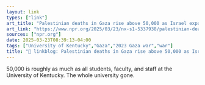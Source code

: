 ```yaml
---
layout: link
types: ["link"]
art_title: "Palestinian deaths in Gaza rise above 50,000 as Israel expands its military campaign"
art_link: "https://www.npr.org/2025/03/23/nx-s1-5337938/palestinian-deaths-gaza-israel"
sources: ["npr.org"]
date: 2025-03-23T08:39:13-04:00
tags: ["University of Kentucky","Gaza","2023 Gaza war","war"]
title: "🔗 linkblog: Palestinian deaths in Gaza rise above 50,000 as Israel expands its military campaign"
---
```

50,000 is roughly as much as all students, faculty, and staff at the University of Kentucky. The whole university gone.